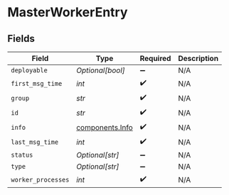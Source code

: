 # MasterWorkerEntry


## Fields

| Field                                          | Type                                           | Required                                       | Description                                    |
| ---------------------------------------------- | ---------------------------------------------- | ---------------------------------------------- | ---------------------------------------------- |
| `deployable`                                   | *Optional[bool]*                               | :heavy_minus_sign:                             | N/A                                            |
| `first_msg_time`                               | *int*                                          | :heavy_check_mark:                             | N/A                                            |
| `group`                                        | *str*                                          | :heavy_check_mark:                             | N/A                                            |
| `id`                                           | *str*                                          | :heavy_check_mark:                             | N/A                                            |
| `info`                                         | [components.Info](../../models/shared/info.md) | :heavy_check_mark:                             | N/A                                            |
| `last_msg_time`                                | *int*                                          | :heavy_check_mark:                             | N/A                                            |
| `status`                                       | *Optional[str]*                                | :heavy_minus_sign:                             | N/A                                            |
| `type`                                         | *Optional[str]*                                | :heavy_minus_sign:                             | N/A                                            |
| `worker_processes`                             | *int*                                          | :heavy_check_mark:                             | N/A                                            |